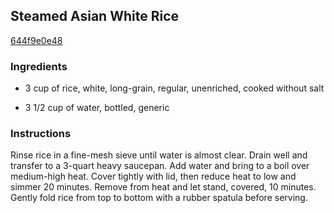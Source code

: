 ## Steamed Asian White Rice

[644f9e0e48](http://www.epicurious.com/recipes/food/views/steamed-asian-white-rice-240263)

### Ingredients

 - 3 cup of rice, white, long-grain, regular, unenriched, cooked without salt

 - 3 1/2 cup of water, bottled, generic

### Instructions

Rinse rice in a fine-mesh sieve until water is almost clear. Drain well and transfer to a 3-quart heavy saucepan. Add water and bring to a boil over medium-high heat. Cover tightly with lid, then reduce heat to low and simmer 20 minutes. Remove from heat and let stand, covered, 10 minutes. Gently fold rice from top to bottom with a rubber spatula before serving.